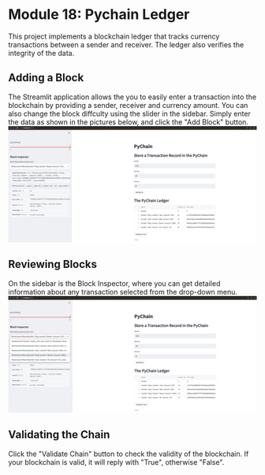 # Module 18: Pychain Ledger

This project implements a blockchain ledger that tracks currency transactions between a sender and receiver. The ledger also verifies the integrity of the data.

## Adding a Block
The Streamlit application allows the you to easily enter a transaction into the blockchain by providing a sender, receiver and currency amount. You can also change the block diffculty using the slider in the sidebar. Simply enter the data as shown in the pictures below, and click the "Add Block" button.    
![Screenshot1](https://github.com/rafi-n/module18_pychain_ledger/blob/main/Images/Streamlit_app_screenshot2.png)

## Reviewing Blocks
On the sidebar is the Block Inspector, where you can get detailed information about any transaction selected from the drop-down menu.
![Screenshot2](https://github.com/rafi-n/module18_pychain_ledger/blob/main/Images/Streamlit_app_screenshot1.png)

## Validating the Chain
Click the "Validate Chain" button to check the validity of the blockchain. If your blockchain is valid, it will reply with "True", otherwise "False".